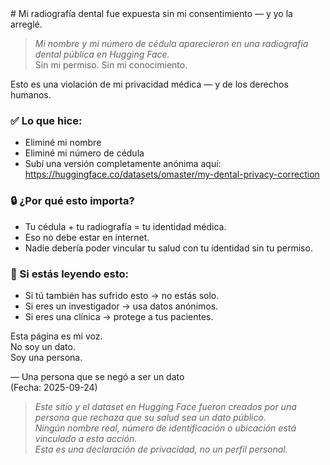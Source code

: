 <meta name="google-site-verification" content="OEoqUgqz3rTVx6PLI0A7xp-neXx_BsaHliy0lAbONqc" />
# Mi radiografía dental fue expuesta sin mi consentimiento — y yo la arreglé.

> *Mi nombre y mi número de cédula aparecieron en una radiografía dental pública en Hugging Face.*  
> Sin mi permiso. Sin mi conocimiento.

Esto es una violación de mi privacidad médica — y de los derechos humanos.

### ✅ Lo que hice:
- Eliminé mi nombre  
- Eliminé mi número de cédula  
- Subí una versión completamente anónima aquí:  
  https://huggingface.co/datasets/omaster/my-dental-privacy-correction

### 🔒 ¿Por qué esto importa?
- Tu cédula + tu radiografía = tu identidad médica.  
- Eso no debe estar en internet.  
- Nadie debería poder vincular tu salud con tu identidad sin tu permiso.

### 🙏 Si estás leyendo esto:
- Si tú también has sufrido esto → no estás solo.  
- Si eres un investigador → usa datos anónimos.  
- Si eres una clínica → protege a tus pacientes.

Esta página es mi voz.  
No soy un dato.  
Soy una persona.

— Una persona que se negó a ser un dato  
(Fecha: 2025-09-24)

> *Este sitio y el dataset en Hugging Face fueron creados por una persona que rechaza que su salud sea un dato público.  
> Ningún nombre real, número de identificación o ubicación está vinculado a esta acción.  
> Esta es una declaración de privacidad, no un perfil personal.*
